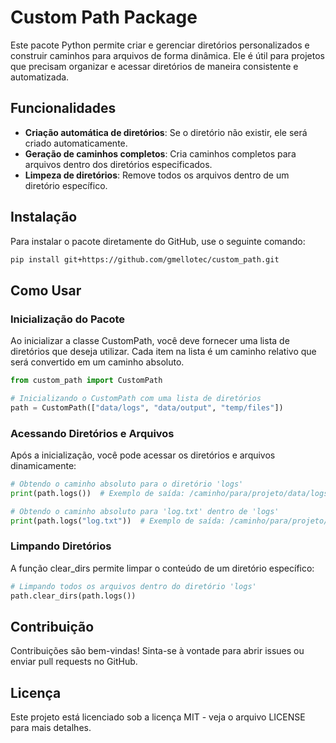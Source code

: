 # Custom Path Package

Este pacote Python permite criar e gerenciar diretórios personalizados e construir caminhos para arquivos de forma dinâmica. Ele é útil para projetos que precisam organizar e acessar diretórios de maneira consistente e automatizada.

## Funcionalidades

- **Criação automática de diretórios**: Se o diretório não existir, ele será criado automaticamente.
- **Geração de caminhos completos**: Cria caminhos completos para arquivos dentro dos diretórios especificados.
- **Limpeza de diretórios**: Remove todos os arquivos dentro de um diretório específico.

## Instalação

Para instalar o pacote diretamente do GitHub, use o seguinte comando:

```bash
pip install git+https://github.com/gmellotec/custom_path.git
```

## Como Usar
### Inicialização do Pacote
Ao inicializar a classe CustomPath, você deve fornecer uma lista de diretórios que deseja utilizar. Cada item na lista é um caminho relativo que será convertido em um caminho absoluto.

```python
from custom_path import CustomPath

# Inicializando o CustomPath com uma lista de diretórios
path = CustomPath(["data/logs", "data/output", "temp/files"])
```

### Acessando Diretórios e Arquivos
Após a inicialização, você pode acessar os diretórios e arquivos dinamicamente:

```python
# Obtendo o caminho absoluto para o diretório 'logs'
print(path.logs())  # Exemplo de saída: /caminho/para/projeto/data/logs

# Obtendo o caminho absoluto para 'log.txt' dentro de 'logs'
print(path.logs("log.txt"))  # Exemplo de saída: /caminho/para/projeto/data/logs/log.txt
```
### Limpando Diretórios

A função clear_dirs permite limpar o conteúdo de um diretório específico:

```python
# Limpando todos os arquivos dentro do diretório 'logs'
path.clear_dirs(path.logs())
```

## Contribuição
Contribuições são bem-vindas! Sinta-se à vontade para abrir issues ou enviar pull requests no GitHub.

## Licença
Este projeto está licenciado sob a licença MIT - veja o arquivo LICENSE para mais detalhes.